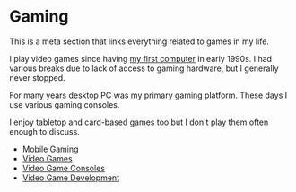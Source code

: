 # Gaming

This is a meta section that links everything related to games in my life.

I play video games since having [my first computer](../computers/atari-65xe/) in early 1990s. I had various breaks due to lack of access to gaming hardware, but I generally never stopped.

For many years desktop PC was my primary gaming platform. These days I use various gaming consoles.

I enjoy tabletop and card-based games too but I don't play them often enough to discuss.

- [Mobile Gaming](../mobile-gaming)
- [Video Games](../video-games)
- [Video Game Consoles](../video-game-consoles)
- [Video Game Development](../video-game-development)
